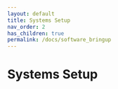 ```yaml
---
layout: default
title: Systems Setup
nav_order: 2
has_children: true
permalink: /docs/software_bringup
---
```


# Systems Setup
